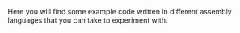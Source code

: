 Here you will find some example code written in different assembly languages that you can take to experiment
with.